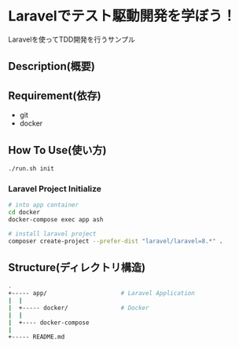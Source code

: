 Laravelでテスト駆動開発を学ぼう！
==============================

Laravelを使ってTDD開発を行うサンプル


Description(概要)
----------


Requirement(依存)
----------

* git
* docker


How To Use(使い方)
----------

```bash
./run.sh init
```


### Laravel Project Initialize

```bash
# into app container
cd docker
docker-compose exec app ash

# install laravel project
composer create-project --prefer-dist "laravel/laravel=8.*" .
```


Structure(ディレクトリ構造)
----------

```bash
.
+----- app/                     # Laravel Application
|  |
|  +----- docker/               # Docker
|  |
|  +---- docker-compose
|
+----- README.md
```


